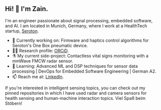 ## Hi! 👋 I'm Zain.

I'm an engineer passionate about signal processing, embedded software, and AI. I am located in Munich, Germany, where I work at a HealthTech startup, [Seroton](https://seroton.com/en/).

- 🔭 Currently working on: Firmware and haptics control algorithms for Seroton's One Box pneumatic device.
- 🧑‍🔬 Research profile: [ORCiD](https://orcid.org/0009-0007-4853-8888).
- ⚗️ My current side-project: Contactless vital signs monitoring with a mmWave FMCW radar sensor.
- 🌱 Learning: Advanced ML and DSP techniques for sensor data processing | DevOps for Embedded Software Engineering | German A2.
- 📫 Reach me at: [LinkedIn](https://www.linkedin.com/in/zain-amir-zaman/).

If you're interested in intelligent sensing topics, you can check out my pinned repositories in which I have used radar and camera sensors for health sensing and human-machine interaction topics. Viel Spaß beim Stöbern!

<!--
**zainamir-98/zainamir-98** is a ✨ _special_ ✨ repository because its `README.md` (this file) appears on your GitHub profile.

Here are some ideas to get you started:

- 🔭 I’m currently working on ...
- 🌱 I’m currently learning ...
- 👯 I’m looking to collaborate on ...
- 🤔 I’m looking for help with ...
- 💬 Ask me about ...
- 📫 How to reach me: ...
- 😄 Pronouns: ...
- ⚡ Fun fact: ...
-->
